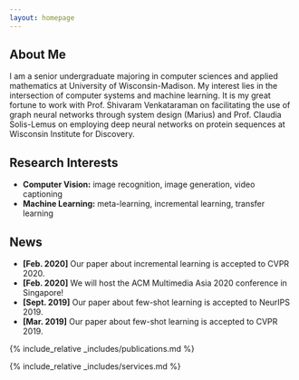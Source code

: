 ```yaml
---
layout: homepage
---
```


## About Me

I am a senior undergraduate majoring in computer sciences and applied mathematics at University of Wisconsin-Madison. My interest lies in the intersection of computer systems and machine learning. It is my great fortune to work with Prof. Shivaram Venkataraman on facilitating the use of graph neural networks through system design (Marius) and Prof. Claudia Solis-Lemus on employing deep neural networks on protein sequences at Wisconsin Institute for Discovery.

## Research Interests

- **Computer Vision:** image recognition, image generation, video captioning
- **Machine Learning:** meta-learning, incremental learning, transfer learning

## News

- **[Feb. 2020]** Our paper about incremental learning is accepted to CVPR 2020.
- **[Feb. 2020]** We will host the ACM Multimedia Asia 2020 conference in Singapore!
- **[Sept. 2019]** Our paper about few-shot learning is accepted to NeurIPS 2019.
- **[Mar. 2019]** Our paper about few-shot learning is accepted to CVPR 2019.

{% include_relative _includes/publications.md %}

{% include_relative _includes/services.md %}
